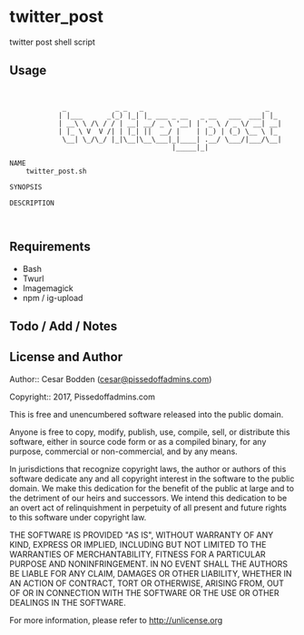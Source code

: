 twitter_post
====

twitter post shell script


Usage
----

<pre><code>

             _            _ _   _                              _
            | |___      _(_) |_| |_ ___ _ __   _ __   ___  ___| |_
            | __\ \ /\ / / | __| __/ _ \ '__| | '_ \ / _ \/ __| __|
            | |_ \ V  V /| | |_| ||  __/ |    | |_) | (_) \__ \ |_
             \__| \_/\_/ |_|\__|\__\___|_|____| .__/ \___/|___/\__|
                                        |_____|_|

NAME
    twitter_post.sh

SYNOPSIS

DESCRIPTION


</code></pre>

Requirements
----

- Bash
- Twurl
- Imagemagick
- npm / ig-upload

Todo / Add / Notes
----


License and Author
----

Author:: Cesar Bodden (cesar@pissedoffadmins.com)

Copyright:: 2017, Pissedoffadmins.com

This is free and unencumbered software released into the public domain.

Anyone is free to copy, modify, publish, use, compile, sell, or
distribute this software, either in source code form or as a compiled
binary, for any purpose, commercial or non-commercial, and by any
means.

In jurisdictions that recognize copyright laws, the author or authors
of this software dedicate any and all copyright interest in the
software to the public domain. We make this dedication for the benefit
of the public at large and to the detriment of our heirs and
successors. We intend this dedication to be an overt act of
relinquishment in perpetuity of all present and future rights to this
software under copyright law.

THE SOFTWARE IS PROVIDED "AS IS", WITHOUT WARRANTY OF ANY KIND,
EXPRESS OR IMPLIED, INCLUDING BUT NOT LIMITED TO THE WARRANTIES OF
MERCHANTABILITY, FITNESS FOR A PARTICULAR PURPOSE AND NONINFRINGEMENT.
IN NO EVENT SHALL THE AUTHORS BE LIABLE FOR ANY CLAIM, DAMAGES OR
OTHER LIABILITY, WHETHER IN AN ACTION OF CONTRACT, TORT OR OTHERWISE,
ARISING FROM, OUT OF OR IN CONNECTION WITH THE SOFTWARE OR THE USE OR
OTHER DEALINGS IN THE SOFTWARE.

For more information, please refer to <http://unlicense.org>
